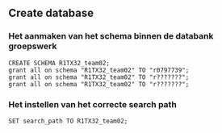 ## Create database

### Het aanmaken van het schema binnen de databank groepswerk
```
CREATE SCHEMA R1TX32_team02;
grant all on schema "R1TX32_team02" TO "r0797739";
grant all on schema "R1TX32_team02" TO "r???????";
grant all on schema "R1TX32_team02" TO "r???????";
```
### Het instellen van het correcte search path
```
SET search_path TO R1TX32_team02;
```

<!--stackedit_data:
eyJoaXN0b3J5IjpbMTg3NzM5MTkxOV19
-->